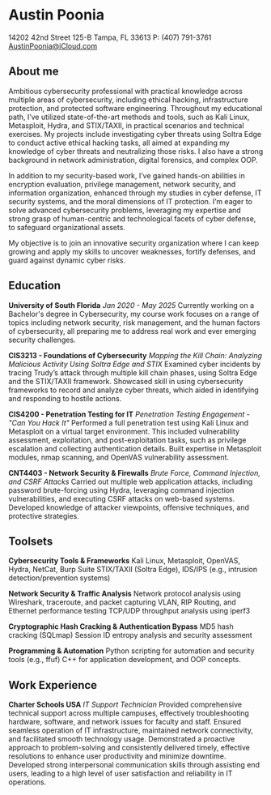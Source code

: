 # Austin Poonia
14202 42nd Street 125-B
Tampa, FL 33613
P: (407) 791-3761
AustinPoonia@iCloud.com
## About me
Ambitious cybersecurity professional with practical knowledge across multiple areas of cybersecurity, including ethical hacking, infrastructure protection, and protected software engineering. Throughout my educational path, I’ve utilized state-of-the-art methods and tools, such as Kali Linux, Metasploit, Hydra, and STIX/TAXII, in practical scenarios and technical exercises. My projects include investigating cyber threats using Soltra Edge to conduct active ethical hacking tasks, all aimed at expanding my knowledge of cyber threats and neutralizing those risks. I also have a strong background in network administration, digital forensics, and complex OOP.

In addition to my security-based work, I’ve gained hands-on abilities in encryption evaluation, privilege management, network security, and information organization, enhanced through my studies in cyber defense, IT security systems, and the moral dimensions of IT protection. I’m eager to solve advanced cybersecurity problems, leveraging my expertise and strong grasp of human-centric and technological facets of cyber defense, to safeguard organizational assets.

My objective is to join an innovative security organization where I can keep growing and apply my skills to uncover weaknesses, fortify defenses, and guard against dynamic cyber risks.
## Education
**University of South Florida**
*Jan 2020 - May 2025*
Currently working on a Bachelor's degree in Cybersecurity, my course work focuses on a range of topics including network security, risk management, and the human factors of cybersecurity, all preparing me to address real work and ever emerging security challenges.

**CIS3213 - Foundations of Cybersecurity**
*Mapping the Kill Chain: Analyzing Malicious Activity Using Soltra Edge and STIX*
Examined cyber incidents by tracing Trudy’s attack through multiple kill chain phases, using Soltra Edge and the STIX/TAXII framework. Showcased skill in using cybersecurity frameworks to record and analyze cyber threats, which aided in identifying and responding to hostile actions.

**CIS4200 - Penetration Testing for IT**
*Penetration Testing Engagement - "Can You Hack It"*
Performed a full penetration test using Kali Linux and Metasploit on a virtual target environment. This included vulnerability assessment, exploitation, and post-exploitation tasks, such as privilege escalation and collecting authentication details. Built expertise in Metasploit modules, nmap scanning, and OpenVAS vulnerability assessment.

**CNT4403 - Network Security & Firewalls**
*Brute Force, Command Injection, and CSRF Attacks*
Carried out multiple web application attacks, including password brute-forcing using Hydra, leveraging command injection vulnerabilities, and executing CSRF attacks on web-based systems. Developed knowledge of attacker viewpoints, offensive techniques, and protective strategies.

## Toolsets

**Cybersecurity Tools & Frameworks**
Kali Linux, Metasploit, OpenVAS, Hydra, NetCat, Burp Suite
STIX/TAXII (Soltra Edge), IDS/IPS (e.g., intrusion detection/prevention systems)

**Network Security & Traffic Analysis**
Network protocol analysis using Wireshark, traceroute, and packet capturing
VLAN, RIP Routing, and Ethernet performance testing
TCP/UDP throughput analysis using iperf3

**Cryptographic Hash Cracking & Authentication Bypass**
MD5 hash cracking (SQLmap)
Session ID entropy analysis and security assessment

**Programming & Automation**
Python scripting for automation and security tools (e.g., ffuf)
C++ for application development, and OOP concepts.

## Work Experience
**Charter Schools USA**
*IT Support Technician*
Provided comprehensive technical support across multiple campuses, effectively troubleshooting hardware, software, and network issues for faculty and staff. Ensured seamless operation of IT infrastructure, maintained network connectivity, and facilitated smooth technology usage. Demonstrated a proactive approach to problem-solving and consistently delivered timely, effective resolutions to enhance user productivity and minimize downtime. Developed strong interpersonal communication skills through assisting end users, leading to a high level of user satisfaction and reliability in IT operations.
